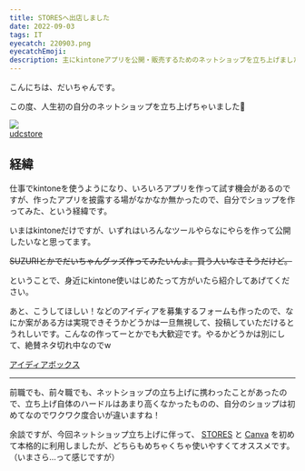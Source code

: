 ```yaml
---
title: STORESへ出店しました
date: 2022-09-03
tags: IT
eyecatch: 220903.png
eyecatchEmoji:
description: 主にkintoneアプリを公開・販売するためのネットショップを立ち上げました！
---
```


こんにちは、だいちゃんです。

この度、人生初の自分のネットショップを立ち上げちゃいました🎉

[![](/images/220903.png)](https://udcxx.stores.jp/)    
[udcstore](https://udcxx.stores.jp/)

## 経緯

仕事でkintoneを使うようになり、いろいろアプリを作って試す機会があるのですが、作ったアプリを披露する場がなかなか無かったので、自分でショップを作ってみた、という経緯です。

いまはkintoneだけですが、いずれはいろんなツールやらなにやらを作って公開したいなと思ってます。

~~SUZURIとかでだいちゃんグッズ作ってみたいんよ。買う人いなさそうだけど。~~

ということで、身近にkintone使いはじめたって方がいたら紹介してあげてください。

あと、こうしてほしい！などのアイディアを募集するフォームも作ったので、なにか案がある方は実現できそうかどうかは一旦無視して、投稿していただけるとうれしいです。こんなの作ってーとかでも大歓迎です。やるかどうかは別にして、絶賛ネタ切れ中なのでw

[アイディアボックス](https://forms.gle/hrH6KWvohdyfKnQA7)

---

前職でも、前々職でも、ネットショップの立ち上げに携わったことがあったので、立ち上げ自体のハードルはあまり高くなかったものの、自分のショップは初めてなのでワクワク度合いが違いますね！

余談ですが、今回ネットショップ立ち上げに伴って、 [STORES](https://stores.jp/) と [Canva](https://www.canva.com/) を初めて本格的に利用しましたが、どちらもめちゃくちゃ使いやすくてオススメです。（いまさら...って感じですが）
